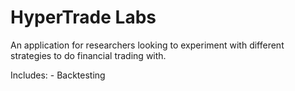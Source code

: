 # HyperTrade Labs

An application for researchers looking to experiment with different strategies to do financial trading with.

Includes: - Backtesting
